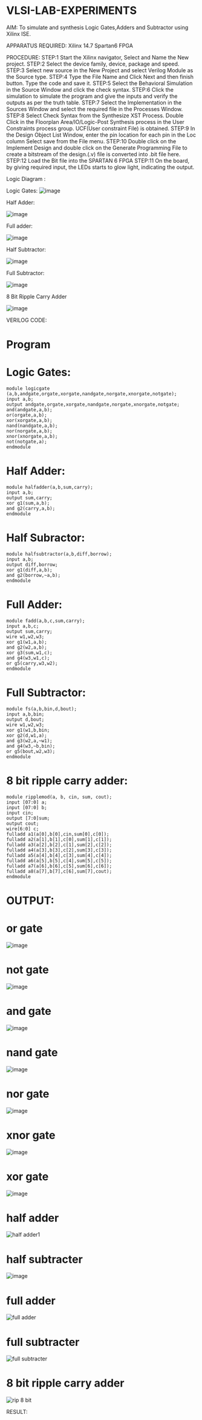 # VLSI-LAB-EXPERIMENTS
AIM: To simulate and synthesis Logic Gates,Adders and Subtractor using Xilinx ISE.

APPARATUS REQUIRED: Xilinx 14.7 Spartan6 FPGA

PROCEDURE: STEP:1 Start the Xilinx navigator, Select and Name the New project. STEP:2 Select the device family, device, package and speed. STEP:3 Select new source in the New Project and select Verilog Module as the Source type. STEP:4 Type the File Name and Click Next and then finish button. Type the code and save it. STEP:5 Select the Behavioral Simulation in the Source Window and click the check syntax. STEP:6 Click the simulation to simulate the program and give the inputs and verify the outputs as per the truth table. STEP:7 Select the Implementation in the Sources Window and select the required file in the Processes Window. STEP:8 Select Check Syntax from the Synthesize XST Process. Double Click in the Floorplan Area/IO/Logic-Post Synthesis process in the User Constraints process group. UCF(User constraint File) is obtained. STEP:9 In the Design Object List Window, enter the pin location for each pin in the Loc column Select save from the File menu. STEP:10 Double click on the Implement Design and double click on the Generate Programming File to create a bitstream of the design.(.v) file is converted into .bit file here. STEP:12 Load the Bit file into the SPARTAN 6 FPGA STEP:11 On the board, by giving required input, the LEDs starts to glow light, indicating the output.

Logic Diagram :

Logic Gates:
![image](https://github.com/navaneethans/VLSI-LAB-EXPERIMENTS/assets/6987778/ee17970c-3ac9-4603-881b-88e2825f41a4)


Half Adder:

![image](https://github.com/navaneethans/VLSI-LAB-EXPERIMENTS/assets/6987778/0e1ecb96-0c25-4556-832b-aeeedfdfe7b9)


Full adder:

![image](https://github.com/navaneethans/VLSI-LAB-EXPERIMENTS/assets/6987778/9bb3964c-438f-469d-a3de-c1cca6f323fb)


Half Subtractor:

![image](https://github.com/navaneethans/VLSI-LAB-EXPERIMENTS/assets/6987778/731470b7-eb4e-49f8-8bb7-2994052a7184)



Full Subtractor:

![image](https://github.com/navaneethans/VLSI-LAB-EXPERIMENTS/assets/6987778/d66f874b-c1f2-44b3-a035-7149b56430c1)



8 Bit Ripple Carry Adder

![image](https://github.com/navaneethans/VLSI-LAB-EXPERIMENTS/assets/6987778/7385a408-40a5-4203-8050-b72818622d79)



VERILOG CODE:
# Program
# Logic Gates:
```
module logicgate (a,b,andgate,orgate,xorgate,nandgate,norgate,xnorgate,notgate);
input a,b;  
output andgate,orgate,xorgate,nandgate,norgate,xnorgate,notgate;
and(andgate,a,b);
or(orgate,a,b);
xor(xorgate,a,b);
nand(nandgate,a,b); 
nor(norgate,a,b);
xnor(xnorgate,a,b);
not(notgate,a);
endmodule
```
# Half Adder:
```
module halfadder(a,b,sum,carry);
input a,b;
output sum,carry;
xor g1(sum,a,b);
and g2(carry,a,b);
endmodule
```
# Half Subractor:
```
module halfsubtractor(a,b,diff,borrow);
input a,b;
output diff,borrow;
xor g1(diff,a,b);
and g2(borrow,~a,b);
endmodule
```
# Full Adder:
```
module fadd(a,b,c,sum,carry);
input a,b,c;
output sum,carry;
wire w1,w2,w3;
xor g1(w1,a,b);
and g2(w2,a,b);
xor g3(sum,w1,c);
and g4(w3,w1,c);
or g5(carry,w3,w2);
endmodule
```
# Full Subtractor:
```
module fs(a,b,bin,d,bout);
input a,b,bin; 
output d,bout;
wire w1,w2,w3;
xor g1(w1,b,bin; 
xor g2(d,w1,a);
and g3(w2,a,~w1);
and g4(w3,~b,bin);
or g5(bout,w2,w3);
endmodule
```
# 8 bit ripple carry adder:
```
module ripplemod(a, b, cin, sum, cout);
input [07:0] a;
input [07:0] b;
input cin;
output [7:0]sum;
output cout;
wire[6:0] c;
fulladd a1(a[0],b[0],cin,sum[0],c[0]);
fulladd a2(a[1],b[1],c[0],sum[1],c[1]);
fulladd a3(a[2],b[2],c[1],sum[2],c[2]);
fulladd a4(a[3],b[3],c[2],sum[3],c[3]);
fulladd a5(a[4],b[4],c[3],sum[4],c[4]);
fulladd a6(a[5],b[5],c[4],sum[5],c[5]);
fulladd a7(a[6],b[6],c[5],sum[6],c[6]);
fulladd a8(a[7],b[7],c[6],sum[7],cout);
endmodule
```

# OUTPUT:
# or gate
![image](https://github.com/j-gugan/VLSI-LAB-EXP-1/assets/163828735/d4f22570-81cb-4327-b927-a85013f19b52)
# not gate
![image](https://github.com/j-gugan/VLSI-LAB-EXP-1/assets/163828735/9d7200da-8b41-4233-aa11-6ce79ca2494d)
# and gate
![image](https://github.com/j-gugan/VLSI-LAB-EXP-1/assets/163828735/44466d73-5ff4-4162-b00e-3d5d1bc84b00)
# nand gate 
![image](https://github.com/j-gugan/VLSI-LAB-EXP-1/assets/163828735/149fe8ad-e949-40ba-a485-8b5128aa62cd)
# nor gate
![image](https://github.com/j-gugan/VLSI-LAB-EXP-1/assets/163828735/fd15907b-313f-4e65-b18d-71e5062dd93c)
# xnor gate
![image](https://github.com/j-gugan/VLSI-LAB-EXP-1/assets/163828735/ca3715cd-212c-4fd8-9359-b6bd05b20c88)
# xor gate
![image](https://github.com/j-gugan/VLSI-LAB-EXP-1/assets/163828735/03fee7a7-7fd1-4a14-8d6c-8c5628bf848d)
# half adder
![half adder1](https://github.com/j-gugan/VLSI-LAB-EXP-1/assets/163828735/22c46686-7646-45d2-80b8-478b7576ca00)
# half subtracter 
![image](https://github.com/j-gugan/VLSI-LAB-EXP-1/assets/163828735/c01f422e-c424-43a5-ab56-ca8d1a873f4e)
# full adder
![full adder](https://github.com/j-gugan/VLSI-LAB-EXP-1/assets/163828735/0023fb24-70a5-478c-acf9-506e965188a3)
# full subtracter
![full subtracter](https://github.com/j-gugan/VLSI-LAB-EXP-1/assets/163828735/79dc011d-c0b9-4422-88f5-e61a8379488c)
# 8 bit ripple carry adder
![rip 8 bit](https://github.com/j-gugan/VLSI-LAB-EXP-1/assets/163828735/efa076f1-4429-4f9e-a368-f7be4d2685fb)








RESULT:

